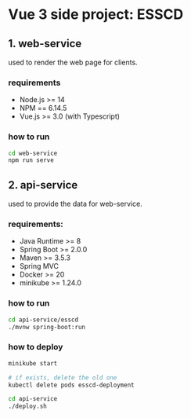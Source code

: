 # Vue 3 side project: ESSCD

## 1. web-service
used to render the web page for clients.
### requirements
- Node.js >= 14
- NPM == 6.14.5
- Vue.js >= 3.0 (with Typescript)
### how to run
```bash
cd web-service
npm run serve
```

## 2. api-service
used to provide the data for web-service.
### requirements:
- Java Runtime >= 8
- Spring Boot >= 2.0.0
- Maven >= 3.5.3
- Spring MVC
- Docker >= 20
- minikube >= 1.24.0
### how to run
```bash
cd api-service/esscd
./mvnw spring-boot:run
```
### how to deploy
```bash
minikube start

# if exists, delete the old one
kubectl delete pods esscd-deployment

cd api-service
./deploy.sh
```
